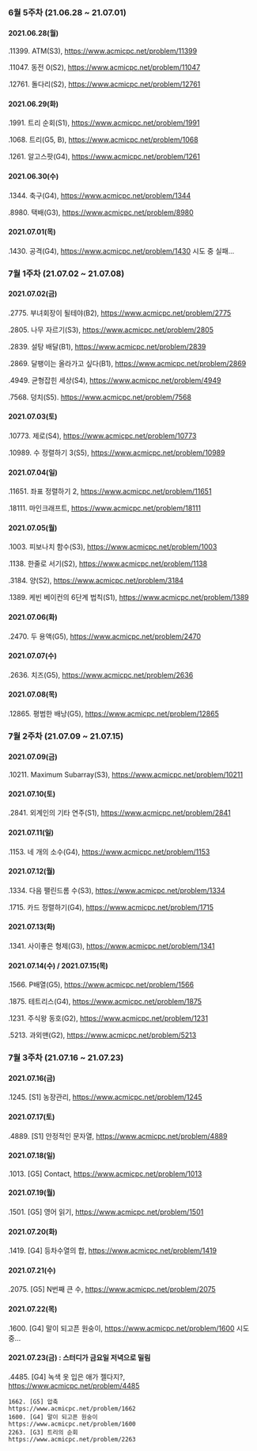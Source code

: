 ### 6월 5주차 (21.06.28 ~ 21.07.01)

#### 2021.06.28(월)

.11399. ATM(S3), https://www.acmicpc.net/problem/11399

.11047. 동전 0(S2), https://www.acmicpc.net/problem/11047

.12761. 돌다리(S2), https://www.acmicpc.net/problem/12761

#### 2021.06.29(화)

.1991. 트리 순회(S1), https://www.acmicpc.net/problem/1991

.1068. 트리(G5, B), https://www.acmicpc.net/problem/1068

.1261. 알고스팟(G4), https://www.acmicpc.net/problem/1261

#### 2021.06.30(수)

.1344. 축구(G4), https://www.acmicpc.net/problem/1344

.8980. 택배(G3), https://www.acmicpc.net/problem/8980

#### 2021.07.01(목)

.1430. 공격(G4), https://www.acmicpc.net/problem/1430 시도 중 실패...



### 7월 1주차 (21.07.02 ~ 21.07.08)

#### 2021.07.02(금)

.2775. 부녀회장이 될테야(B2), https://www.acmicpc.net/problem/2775

.2805. 나무 자르기(S3), https://www.acmicpc.net/problem/2805

.2839. 설탕 배달(B1), https://www.acmicpc.net/problem/2839

.2869. 달팽이는 올라가고 싶다(B1), https://www.acmicpc.net/problem/2869

.4949. 균형잡힌 세상(S4), https://www.acmicpc.net/problem/4949

.7568. 덩치(S5). https://www.acmicpc.net/problem/7568

#### 2021.07.03(토)

.10773. 제로(S4), https://www.acmicpc.net/problem/10773

.10989. 수 정렬하기 3(S5), https://www.acmicpc.net/problem/10989

#### 2021.07.04(일)

.11651. 좌표 정렬하기 2, https://www.acmicpc.net/problem/11651

.18111. 마인크래프트, https://www.acmicpc.net/problem/18111

#### 2021.07.05(월)

.1003. 피보나치 함수(S3), https://www.acmicpc.net/problem/1003

.1138. 한줄로 서기(S2), https://www.acmicpc.net/problem/1138

.3184. 양(S2), https://www.acmicpc.net/problem/3184

.1389. 케빈 베이컨의 6단계 법칙(S1), https://www.acmicpc.net/problem/1389

#### 2021.07.06(화)

.2470. 두 용액(G5), https://www.acmicpc.net/problem/2470

#### 2021.07.07(수)

.2636. 치즈(G5), https://www.acmicpc.net/problem/2636

#### 2021.07.08(목)

.12865. 평범한 배낭(G5), https://www.acmicpc.net/problem/12865 



### 7월 2주차 (21.07.09 ~ 21.07.15)

#### 2021.07.09(금)

.10211. Maximum Subarray(S3), https://www.acmicpc.net/problem/10211

#### 2021.07.10(토)

.2841. 외계인의 기타 연주(S1), https://www.acmicpc.net/problem/2841

#### 2021.07.11(일)

.1153. 네 개의 소수(G4), https://www.acmicpc.net/problem/1153

#### 2021.07.12(월)

.1334. 다음 팰린드롬 수(S3), https://www.acmicpc.net/problem/1334

.1715. 카드 정렬하기(G4), https://www.acmicpc.net/problem/1715

#### 2021.07.13(화)

.1341. 사이좋은 형제(G3), https://www.acmicpc.net/problem/1341

#### 2021.07.14(수) / 2021.07.15(목)

.1566. P배열(G5),  https://www.acmicpc.net/problem/1566

.1875. 테트리스(G4), https://www.acmicpc.net/problem/1875

.1231. 주식왕 동호(G2), https://www.acmicpc.net/problem/1231

.5213. 과외맨(G2), https://www.acmicpc.net/problem/5213



### 7월 3주차 (21.07.16 ~ 21.07.23)

#### 2021.07.16(금)

.1245. [S1] 농장관리, https://www.acmicpc.net/problem/1245

#### 2021.07.17(토)
.4889. [S1] 안정적인 문자열, https://www.acmicpc.net/problem/4889

#### 2021.07.18(일)
.1013. [G5] Contact, https://www.acmicpc.net/problem/1013

#### 2021.07.19(월)

.1501. [G5] 영어 읽기, https://www.acmicpc.net/problem/1501

#### 2021.07.20(화)

.1419. [G4] 등차수열의 합, https://www.acmicpc.net/problem/1419

#### 2021.07.21(수)

.2075. [G5] N번째 큰 수, https://www.acmicpc.net/problem/2075

#### 2021.07.22(목)

.1600. [G4] 말이 되고픈 원숭이, https://www.acmicpc.net/problem/1600 시도 중...

#### 2021.07.23(금) : 스터디가 금요일 저녁으로 밀림

.4485. [G4] 녹색 옷 입은 애가 젤다지?, https://www.acmicpc.net/problem/4485


```
1662. [G5] 압축
https://www.acmicpc.net/problem/1662
1600. [G4] 말이 되고픈 원숭이
https://www.acmicpc.net/problem/1600
2263. [G3] 트리의 순회
https://www.acmicpc.net/problem/2263
```



